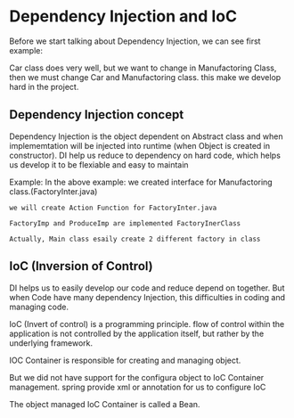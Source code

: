 # Dependency Injection and IoC

Before we start talking about Dependency Injection, we can see first example:

Car class does very well, but we want to change in Manufactoring Class, then we must change Car and Manufactoring class. this make we develop hard in the project.

## Dependency Injection concept

Dependency Injection is the object dependent on Abstract class and when implememtation will be injected into runtime (when Object is created in constructor). DI help us reduce to dependency on hard code, which helps us develop it to be flexiable and easy to maintain 

Example:
    In the above example: we created interface for Manufactoring class.(FactoryInter.java)

    we will create Action Function for FactoryInter.java

    FactoryImp and ProduceImp are implemented FactoryInerClass

    Actually, Main class esaily create 2 different factory in class 
## IoC (Inversion of Control)

DI helps us to easily develop our code and reduce depend on together. But when Code have many dependency Injection, this difficulties in coding and managing code.

IoC (Invert of control) is a programming principle.  flow of control within the application is not controlled by the application itself, but rather by the underlying framework.

IOC Container is responsible for creating and managing object.

But we did not have support for the configura object to IoC Container management.
spring provide xml or annotation for us to configure IoC

The object managed IoC Container is called a Bean.

